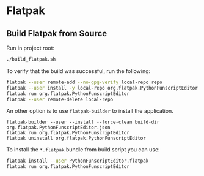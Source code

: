 # Flatpak

## Build Flatpak from Source

Run in project root:

```bash
./build_flatpak.sh
```

To verify that the build was successful, run the following:

```bash
flatpak --user remote-add --no-gpg-verify local-repo repo
flatpak --user install -y local-repo org.flatpak.PythonFunscriptEditor
flatpak run org.flatpak.PythonFunscriptEditor
flatpak --user remote-delete local-repo
```

An other option is to use `flatpak-builder` to install the application.

```
flatpak-builder --user --install --force-clean build-dir org.flatpak.PythonFunscriptEditor.json
flatpak run org.flatpak.PythonFunscriptEditor
flatpak uninstall org.flatpak.PythonFunscriptEditor
```

To install the `*.flatpak` bundle from build script you can use:

```bash
flatpak install --user PythonFunscriptEditor.flatpak
flatpak run org.flatpak.PythonFunscriptEditor
```
